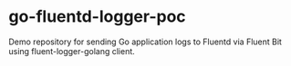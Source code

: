 # go-fluentd-logger-poc
Demo repository for sending Go application logs to Fluentd via Fluent Bit using fluent-logger-golang client.
